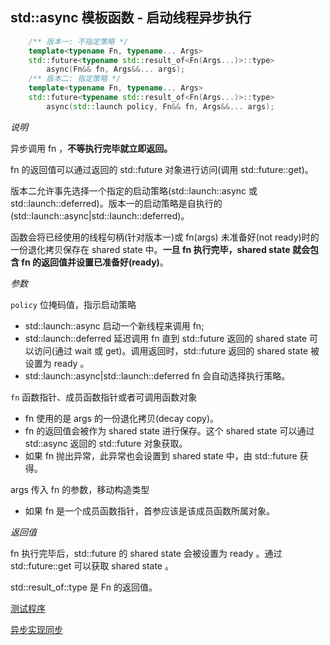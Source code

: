 
## std::async 模板函数 - 启动线程异步执行

```c++
    /** 版本一: 不指定策略 */
    template<typename Fn, typename... Args>
    std::future<typename std::result_of<Fn(Args...)>::type>
        async(Fn&& fn, Args&&... args);
    /** 版本二: 指定策略 */
    template<typename Fn, typename... Args>
    std::future<typename std::result_of<Fn(Args...)>::type>
        async(std::launch policy, Fn&& fn, Args&&... args);
```

*说明*

异步调用 fn ，**不等执行完毕就立即返回。**
    
fn 的返回值可以通过返回的 std::future 对象进行访问(调用 std::future::get)。
    
版本二允许事先选择一个指定的启动策略(std::launch::async 或 std::launch::deferred)。版本一的启动策略是自执行的(std::launch::async|std::launch::deferred)。
    
函数会将已经使用的线程句柄(针对版本一)或 fn(args) 未准备好(not ready)时的一份退化拷贝保存在 shared state 中。**一旦 fn 执行完毕，shared state 就会包含 fn 的返回值并设置已准备好(ready)**。

*参数*

`policy` 位掩码值，指示启动策略    
+ std::launch::async    启动一个新线程来调用 fn;  
+ std::launch::deferred 延迟调用 fn 直到 std::future 返回的 shared state 可以访问(通过 wait 或 get)。调用返回时，std::future 返回的 shared state 被设置为 ready 。  
+ std::launch::async|std::launch::deferred  fn 会自动选择执行策略。

`fn` 函数指针、成员函数指针或者可调用函数对象
+ fn 使用的是 args 的一份退化拷贝(decay copy)。  
+ fn 的返回值会被作为 shared state 进行保存。这个 shared state 可以通过 std::async 返回的 std::future 对象获取。  
+ 如果 fn 抛出异常，此异常也会设置到 shared state 中，由 std::future 获得。

args 传入 fn 的参数，移动构造类型
+ 如果 fn 是一个成员函数指针，首参应该是该成员函数所属对象。

*返回值*

fn 执行完毕后，std::future 的 shared state 会被设置为 ready 。通过 std::future::get 可以获取 shared state 。
    
std::result_of::type 是 Fn 的返回值。


[测试程序](01-async/async.cpp)

[异步实现同步](01-async/async2sync.cpp)
